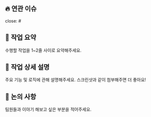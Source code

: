 ## 🔥 연관 이슈

close: #

## 📝 작업 요약

수행할 작업을 1~2줄 사이로 요약해주세요.

## 🔎 작업 상세 설명

주요 기능 및 로직에 관해 설명해주세요.
스크린샷과 같이 첨부해주면 더 좋아요!

## 🌟 논의 사항

팀원들과 이야기 해보고 싶은 부분을 적어주세요.

